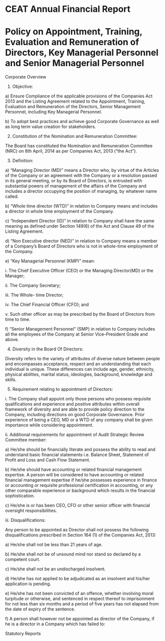 # CEAT Annual Financial Report

# Policy on Appointment, Training, Evaluation and Remuneration of Directors, Key Managerial Personnel and Senior Managerial Personnel

Corporate Overview

1. Objective:

a) Ensure Compliance of the applicable provisions of the Companies Act 2013 and the Listing Agreement related to the Appointment, Training, Evaluation and Remuneration of the Directors, Senior Management Personnel, including Key Managerial Personnel.

b) To adopt best practices and achieve good Corporate Governance as well as long term value creation for stakeholders.

2. Constitution of the Nomination and Remuneration Committee:

The Board has constituted the Nomination and Remuneration Committee (NRC) on 8th April, 2014 as per Companies Act, 2013 (“the Act”).

3. Definition:

a) “Managing Director (MD)” means a Director who, by virtue of the Articles of the Company or an agreement with the Company or a resolution passed in its general meeting, or by its Board of Directors, is entrusted with substantial powers of management of the affairs of the Company and includes a director occupying the position of managing, by whatever name called.

b) “Whole time director (WTD)” in relation to Company means and includes a director in whole time employment of the Company.

c) “Independent Director (ID)” in relation to Company shall have the same meaning as defined under Section 149(6) of the Act and Clause 49 of the Listing Agreement.

d) “Non Executive director (NED)” in relation to Company means a member of a Company’s Board of Directors who is not in whole-time employment of the Company.

e) “Key Managerial Personnel (KMP)” mean:

i. The Chief Executive Officer (CEO) or the Managing Director(MD) or the Manager;

ii. The Company Secretary;

iii. The Whole- time Director;

iv. The Chief Financial Officer (CFO); and

v. Such other officer as may be prescribed by the Board of Directors from time to time.

f) “Senior Management Personnel” (SMP) in relation to Company includes all the employees of the Company at Senior Vice-President Grade and above.

4. Diversity in the Board Of Directors:

Diversity refers to the variety of attributes of diverse nature between people and encompasses acceptance, respect and an understanding that each individual is unique. These differences can include age, gender, ethnicity, physical abilities, marital status, ideologies, background, knowledge and skills.

5. Requirement relating to appointment of Directors:

i. The Company shall appoint only those persons who possess requisite qualifications and experience and positive attributes within overall framework of diversity and are able to provide policy direction to the Company, including directions on good Corporate Governance. Prior experience of being a CEO, MD or a WTD of any company shall be given importance while considering appointment.

ii. Additional requirements for appointment of Audit Strategic Review Committee member:

a) He/she should be financially literate and possess the ability to read and understand basic financial statements i.e. Balance Sheet, Statement of Profit and Loss and Cash Flow Statement.

b) He/she should have accounting or related financial management expertise. A person will be considered to have accounting or related financial management expertise if he/she possesses experience in finance or accounting or requisite professional certification in accounting, or any other comparable experience or background which results in the financial sophistication.

c) He/she is or has been CEO, CFO or other senior officer with financial oversight responsibilities.

iii. Disqualifications:

Any person to be appointed as Director shall not possess the following disqualifications prescribed in Section 164 (1) of the Companies Act, 2013:

a) He/she shall not be less than 21 years of age.

b) He/she shall not be of unsound mind nor stand so declared by a competent court.

c) He/she shall not be an undischarged insolvent.

d) He/she has not applied to be adjudicated as an insolvent and his/her application is pending.

e) He/she has not been convicted of an offence, whether involving moral turpitude or otherwise, and sentenced in respect thereof to imprisonment for not less than six months and a period of five years has not elapsed from the date of expiry of the sentence.

f) A person shall however not be appointed as director of the Company, if he is a director in a Company which has failed to:

Statutory Reports